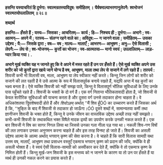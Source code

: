 **हसन्ति यस्याचरितं हि दुर्भगा:** **स्वात्मन्रतस्याविदुष: समीहितम् ।** **यैर्वषमाल्याभरणानुलेपनै:** **श्वभोजनं स्वात्मतयोपलालितम् ॥ २८॥** 

**शब्दार्थ** 

**हसन्ति—** **हँसते हैं** **; यस्य—** **जिसका** **; आचरितम्—** **कार्य** **; हि—** **निश्चय ही** **; दुर्भगा:—** **अभागे** **; स्व-आत्मन्—** **अपने में** **; रतस्य—** **संलग्न रहने वाले का** **; अविदुष:—** **न जानने वाला** **; समीहितम्—** **उसका उद्देश्य** **; यै:—** **जिसके द्वारा** **; वष—** **वष** **; माल्य—** **मालाएँ** **; आभरण—** **आभूषण** **; अनु—** **ऐसे विलासी** **; लेपनै:—** **लेप से** **; श्व-भोजनम्—** **कुत्तों का भोजन** **; स्व-आत्मतया—** **मानो** **स्वयं** **; उपलालितम्—** **लाड़-प्यार किया गया।** **.** 

**अभागे मूर्ख व्यक्ति यह न जानते हुए कि वे अपने में मस्त रहते हैं उन पर हँसते हैं। ऐसे मूर्ख** **व्यक्ति अपने उस शरीर को जो कुत्तों द्वारा खाये जाने योग्य है वष, आभूषण, माला तथा लेप से** **सजाने में लगे रहते हैं।** **तात्पर्य :** शिवजी कभी भी विलासी वष, माला, आभूषण या लेप स्वीकार नहीं करते। किन्तु जिन लोगों को शरीर को सजाने की लत रहती है वे उसे आत्मा के रूप में विलासपूर्वक बनाये रखते हैं, यद्यपि अन्त में वह कुत्तों का भक्ष्य बनता है। ऐसे व्यक्ति शिवजी को नहीं समझ पाते, किन्तु वे विलासपूर्ण भौतिक सुविधाओं के लिए उनके पास पहुँचते रहते हैं। शिवजी के भक्तों के दो वर्ग हैं। एक वर्ग नितान्त भौतिकतावादी होता है, जो शिवजी से केवल शारीरिक सुविधाओं की याचना करता है और दूसरा वर्ग उनसे तदाकार होना चाहता है। वे अधिकांशतया निॢवशेषवादी होते हैं और *शिवोऽहम्* अर्थात् ''मैं शिव हूँÓÓ का उच्चारण करते हैं जिसका अर्थ है कि, ''मुकि्त के बाद मैं शिवजी से तदाकार हो जाऊँगा।ÓÓ दूसरे शब्दों में, सामान्यतया कर्मी तथा ज्ञानीजन शिवजी के भक्त होते हैं, किन्तु वे उनके जीवन का वास्तविक उद्देश्य अच्छी तरह नहीं समझते। कभी-कभी शिवजी के तथाकथित भक्त विषैले मादक द्रव्यों का उपयोग करके उनकी नकल करते हैं। एक बार शिवजी ने विष का सागर निगल लिया था जिससे उनका गला नीला पड़ गया था। नकली शिव-गण विषों की लत लगाकर उनका अनुगमन करना चाहते हैं और इस तरह विनष्ट हो जाते हैं। शिवजी का असली उद्देश्य आत्मा के आत्मा अर्थात् भगवान् कृष्ण की सेवा करना है। वे चाहते हैं कि सारी विलास सामग्री यथा उत्तम वष, मालाएँ, आभूषण तथा प्रसाधन वस्तुएँ एकमात्र भगवान् कृष्ण को प्रदान की जाँय, क्योंकि वे ही असली भोक्ता हैं। वे स्वयं ऐसी विलास-सामग्री को अस्वीकार कर देते हैं, क्योंकि वे तो एकमात्र कृष्ण के निमित्त होती हैं। किन्तु मूर्ख-जन शिवजी के इस मन्तव्य को न जानने के कारण या तो उन पर हँसते हैं या व्यर्थ ही उनकी नकल करने का प्रयास करते हैं।  